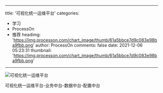 
---
title: '可视化统一运维平台'
categories: 
 - 学习
 - ProcessOn
 - 推荐
headimg: 'https://img.processon.com/chart_image/thumb/61a5bbce7d9c083e98ba9fbb.png'
author: ProcessOn
comments: false
date: 2021-12-06 05:23:31
thumbnail: 'https://img.processon.com/chart_image/thumb/61a5bbce7d9c083e98ba9fbb.png'
---

<div>   
<img class="thumb" alt="可视化统一运维平台" src="https://img.processon.com/chart_image/thumb/61a5bbce7d9c083e98ba9fbb.png" referrerpolicy="no-referrer">
<p>可视化统一运维平台-业务中台-数据中台-配置中台</p>  
</div>
            